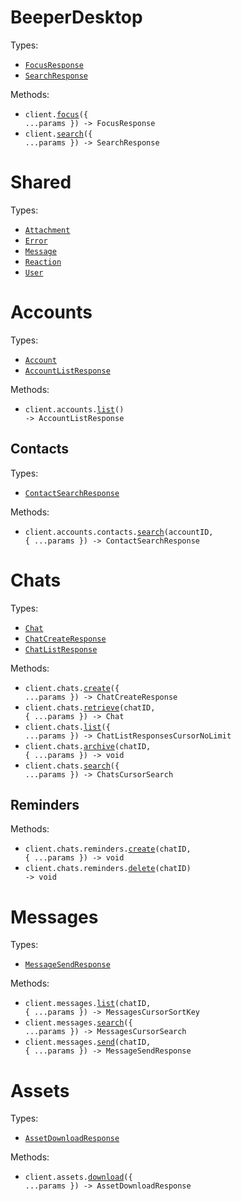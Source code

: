 # BeeperDesktop

Types:

- <code><a href="./src/resources/top-level.ts">FocusResponse</a></code>
- <code><a href="./src/resources/top-level.ts">SearchResponse</a></code>

Methods:

- <code title="post /v1/focus">client.<a href="./src/index.ts">focus</a>({ ...params }) -> FocusResponse</code>
- <code title="get /v1/search">client.<a href="./src/index.ts">search</a>({ ...params }) -> SearchResponse</code>

# Shared

Types:

- <code><a href="./src/resources/shared.ts">Attachment</a></code>
- <code><a href="./src/resources/shared.ts">Error</a></code>
- <code><a href="./src/resources/shared.ts">Message</a></code>
- <code><a href="./src/resources/shared.ts">Reaction</a></code>
- <code><a href="./src/resources/shared.ts">User</a></code>

# Accounts

Types:

- <code><a href="./src/resources/accounts/accounts.ts">Account</a></code>
- <code><a href="./src/resources/accounts/accounts.ts">AccountListResponse</a></code>

Methods:

- <code title="get /v1/accounts">client.accounts.<a href="./src/resources/accounts/accounts.ts">list</a>() -> AccountListResponse</code>

## Contacts

Types:

- <code><a href="./src/resources/accounts/contacts.ts">ContactSearchResponse</a></code>

Methods:

- <code title="get /v1/accounts/{accountID}/contacts">client.accounts.contacts.<a href="./src/resources/accounts/contacts.ts">search</a>(accountID, { ...params }) -> ContactSearchResponse</code>

# Chats

Types:

- <code><a href="./src/resources/chats/chats.ts">Chat</a></code>
- <code><a href="./src/resources/chats/chats.ts">ChatCreateResponse</a></code>
- <code><a href="./src/resources/chats/chats.ts">ChatListResponse</a></code>

Methods:

- <code title="post /v1/chats">client.chats.<a href="./src/resources/chats/chats.ts">create</a>({ ...params }) -> ChatCreateResponse</code>
- <code title="get /v1/chats/{chatID}">client.chats.<a href="./src/resources/chats/chats.ts">retrieve</a>(chatID, { ...params }) -> Chat</code>
- <code title="get /v1/chats">client.chats.<a href="./src/resources/chats/chats.ts">list</a>({ ...params }) -> ChatListResponsesCursorNoLimit</code>
- <code title="post /v1/chats/{chatID}/archive">client.chats.<a href="./src/resources/chats/chats.ts">archive</a>(chatID, { ...params }) -> void</code>
- <code title="get /v1/chats/search">client.chats.<a href="./src/resources/chats/chats.ts">search</a>({ ...params }) -> ChatsCursorSearch</code>

## Reminders

Methods:

- <code title="post /v1/chats/{chatID}/reminders">client.chats.reminders.<a href="./src/resources/chats/reminders.ts">create</a>(chatID, { ...params }) -> void</code>
- <code title="delete /v1/chats/{chatID}/reminders">client.chats.reminders.<a href="./src/resources/chats/reminders.ts">delete</a>(chatID) -> void</code>

# Messages

Types:

- <code><a href="./src/resources/messages.ts">MessageSendResponse</a></code>

Methods:

- <code title="get /v1/chats/{chatID}/messages">client.messages.<a href="./src/resources/messages.ts">list</a>(chatID, { ...params }) -> MessagesCursorSortKey</code>
- <code title="get /v1/messages/search">client.messages.<a href="./src/resources/messages.ts">search</a>({ ...params }) -> MessagesCursorSearch</code>
- <code title="post /v1/chats/{chatID}/messages">client.messages.<a href="./src/resources/messages.ts">send</a>(chatID, { ...params }) -> MessageSendResponse</code>

# Assets

Types:

- <code><a href="./src/resources/assets.ts">AssetDownloadResponse</a></code>

Methods:

- <code title="post /v1/assets/download">client.assets.<a href="./src/resources/assets.ts">download</a>({ ...params }) -> AssetDownloadResponse</code>
